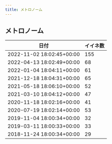 ```yaml
---
title: メトロノーム
---
```

## メトロノーム

|日付|イイネ数|
|-|-|
|2022-11-02 18:02:45+00:00|155|
|2022-04-13 18:02:49+00:00|68|
|2022-01-04 18:04:11+00:00|61|
|2021-12-18 18:04:31+00:00|65|
|2021-05-18 18:06:10+00:00|52|
|2021-03-10 18:04:12+00:00|47|
|2020-11-18 18:02:16+00:00|41|
|2020-07-19 18:02:14+00:00|53|
|2019-11-04 18:00:34+00:00|32|
|2019-03-11 18:00:33+00:00|33|
|2018-11-24 18:00:34+00:00|29|
